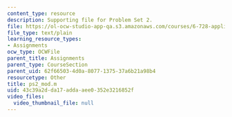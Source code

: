 ```yaml
---
content_type: resource
description: Supporting file for Problem Set 2.
file: https://ol-ocw-studio-app-qa.s3.amazonaws.com/courses/6-728-applied-quantum-and-statistical-physics-fall-2006/43c39a2dda17addaaee0352e3216852f_ps2_mod.m
file_type: text/plain
learning_resource_types:
- Assignments
ocw_type: OCWFile
parent_title: Assignments
parent_type: CourseSection
parent_uid: 62f66503-4d0a-8077-1375-37a6b21a98b4
resourcetype: Other
title: ps2_mod.m
uid: 43c39a2d-da17-adda-aee0-352e3216852f
video_files:
  video_thumbnail_file: null
---
```

